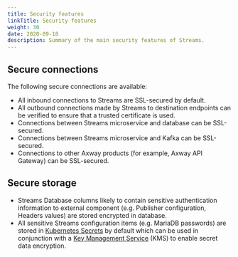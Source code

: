 ```yaml
---
title: Security features
linkTitle: Security features
weight: 30
date: 2020-09-18
description: Summary of the main security features of Streams.
---
```


## Secure connections

The following secure connections are available:

* All inbound connections to Streams are SSL-secured by default.
* All outbound connections made by Streams to destination endpoints can be verified to ensure that a trusted certificate is used.
* Connections between Streams microservice and database can be SSL-secured.
* Connections between Streams microservice and Kafka can be SSL-secured.
* Connections to other Axway products (for example, Axway API Gateway) can be SSL-secured.

## Secure storage

* Streams Database columns likely to contain sensitive authentication information to external component (e.g. Publisher configuration, Headers values) are stored encrypted in database.
* All sensitive Streams configuration items (e.g. MariaDB passwords) are stored in [Kubernetes Secrets](https://kubernetes.io/docs/concepts/configuration/secret/) by default which can be used in conjunction with a [Key Management Service](https://kubernetes.io/docs/tasks/administer-cluster/kms-provider/) (KMS) to enable secret data encryption.
